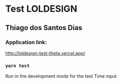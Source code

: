 # Test LOLDESIGN

## Thiago dos Santos Dias

### Application link:

http://loldesign-test-theta.vercel.app/

### `yarn test`

Run in the development mode for the test Time input